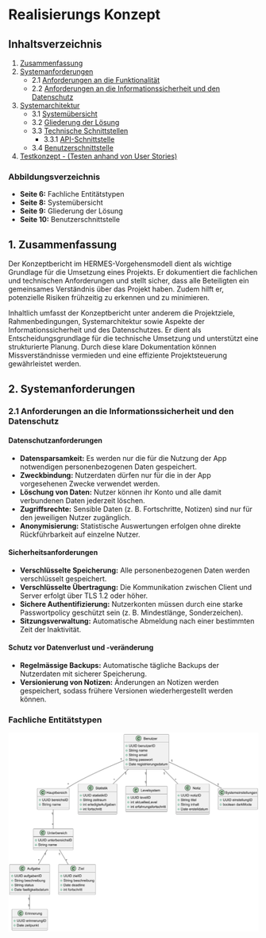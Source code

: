 # Realisierungs Konzept

## Inhaltsverzeichnis

1. [Zusammenfassung](#1-zusammenfassung)
2. [Systemanforderungen](#2-systemanforderungen)
   - 2.1 [Anforderungen an die Funktionalität](#21-anforderungen-an-die-funktionalität)
   - 2.2 [Anforderungen an die Informationssicherheit und den Datenschutz](#22-anforderungen-an-die-informationssicherheit-und-den-datenschutz)
3. [Systemarchitektur](#3-systemarchitektur)
   - 3.1 [Systemübersicht](#31-systemübersicht)
   - 3.2 [Gliederung der Lösung](#32-gliederung-der-lösung)
   - 3.3 [Technische Schnittstellen](#33-technische-schnittstellen)
     - 3.3.1 [API-Schnittstelle](#331-api-schnittstelle)
   - 3.4 [Benutzerschnittstelle](#34-benutzerschnittstelle)
4. [Testkonzept - (Testen anhand von User Stories)](#4-testkonzept---testen-anhand-von-user-stories)

### Abbildungsverzeichnis

- **Seite 6:** Fachliche Entitätstypen
- **Seite 8:** Systemübersicht
- **Seite 9:** Gliederung der Lösung
- **Seite 10:** Benutzerschnittstelle

## 1. Zusammenfassung

Der Konzeptbericht im HERMES-Vorgehensmodell dient als wichtige Grundlage für die Umsetzung eines Projekts. Er dokumentiert die fachlichen und technischen Anforderungen und stellt sicher, dass alle Beteiligten ein gemeinsames Verständnis über das Projekt haben. Zudem hilft er, potenzielle Risiken frühzeitig zu erkennen und zu minimieren.

Inhaltlich umfasst der Konzeptbericht unter anderem die Projektziele, Rahmenbedingungen, Systemarchitektur sowie Aspekte der Informationssicherheit und des Datenschutzes. Er dient als Entscheidungsgrundlage für die technische Umsetzung und unterstützt eine strukturierte Planung. Durch diese klare Dokumentation können Missverständnisse vermieden und eine effiziente Projektsteuerung gewährleistet werden.

## 2. Systemanforderungen

### 2.1 Anforderungen an die Informationssicherheit und den Datenschutz

#### Datenschutzanforderungen

- **Datensparsamkeit:** Es werden nur die für die Nutzung der App notwendigen personenbezogenen Daten gespeichert.
- **Zweckbindung:** Nutzerdaten dürfen nur für die in der App vorgesehenen Zwecke verwendet werden.
- **Löschung von Daten:** Nutzer können ihr Konto und alle damit verbundenen Daten jederzeit löschen.
- **Zugriffsrechte:** Sensible Daten (z. B. Fortschritte, Notizen) sind nur für den jeweiligen Nutzer zugänglich.
- **Anonymisierung:** Statistische Auswertungen erfolgen ohne direkte Rückführbarkeit auf einzelne Nutzer.

#### Sicherheitsanforderungen

- **Verschlüsselte Speicherung:** Alle personenbezogenen Daten werden verschlüsselt gespeichert.
- **Verschlüsselte Übertragung:** Die Kommunikation zwischen Client und Server erfolgt über TLS 1.2 oder höher.
- **Sichere Authentifizierung:** Nutzerkonten müssen durch eine starke Passwortpolicy geschützt sein (z. B. Mindestlänge, Sonderzeichen).
- **Sitzungsverwaltung:** Automatische Abmeldung nach einer bestimmten Zeit der Inaktivität.

#### Schutz vor Datenverlust und -veränderung

- **Regelmässige Backups:** Automatische tägliche Backups der Nutzerdaten mit sicherer Speicherung.
- **Versionierung von Notizen:** Änderungen an Notizen werden gespeichert, sodass frühere Versionen wiederhergestellt werden können.

### Fachliche Entitätstypen

![Fachliche Entitätstypen](image001.png)
